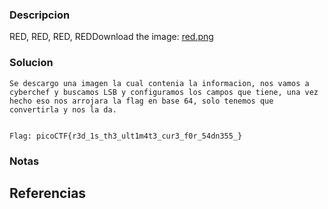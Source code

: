 
### Descripcion

RED, RED, RED, REDDownload the image: [red.png](https://challenge-files.picoctf.net/c_verbal_sleep/831307718b34193b288dde31e557484876fb84978b5818e2627e453a54aa9ba6/red.png)

### Solucion

```
Se descargo una imagen la cual contenia la informacion, nos vamos a cyberchef y buscamos LSB y configuramos los campos que tiene, una vez hecho eso nos arrojara la flag en base 64, solo tenemos que convertirla y nos la da.


Flag: picoCTF{r3d_1s_th3_ult1m4t3_cur3_f0r_54dn355_}

```

### Notas



## Referencias